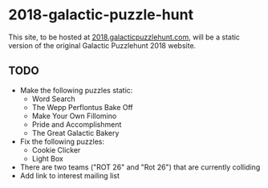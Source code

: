 # 2018-galactic-puzzle-hunt

This site, to be hosted at [2018.galacticpuzzlehunt.com](https://2018.galacticpuzzlehunt.com), will be a static version of the original Galactic Puzzlehunt 2018 website.

## TODO

* Make the following puzzles static:
  - Word Search
  - The Wepp Perflontus Bake Off
  - Make Your Own Fillomino
  - Pride and Accomplishment
  - The Great Galactic Bakery
* Fix the following puzzles:
  - Cookie Clicker
  - Light Box
* There are two teams ("ROT 26" and "Rot 26") that are currently colliding
* Add link to interest mailing list
